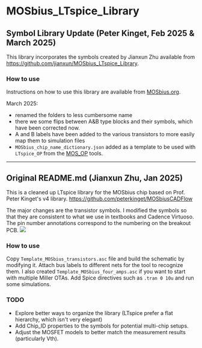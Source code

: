 # MOSbius_LTspice_Library

## Symbol Library Update (Peter Kinget, Feb 2025 & March 2025)

This library incorporates the symbols created by Jianxun Zhu available from https://github.com/jianxun/MOSbius_LTspice_Library. 

### How to use 
Instructions on how to use this library are available from [MOSbius.org](https://mosbius.org/4_chapter_simulations/LTspice_simulations.html). 

March 2025: 
- renamed the folders to less cumbersome name
- there we some flips between A&B type blocks and their symbols, which have been corrected now.
- A and B labels have been added to the various transistors to more
  easily map them to simulation files
- `MOSbius_chip_name_dictionary.json` added as a template to be used with `LTspice_OP`
  from the [MOS_OP](https://github.com/peterkinget/) tools. 
  
--- 
## Original README.md (Jianxun Zhu, Jan 2025)

 This is a cleaned up LTspice library for the MOSbius chip based on Prof. Peter Kinget's v4 library.
 https://github.com/peterkinget/MOSbiusCADFlow

The major changes are the transistor symbols. I modified the symbols so that they are consistent to what we use in textbooks and Cadence Virtuoso. 
The pin number annotations correspond to the numbering on the breakout PCB.
![](./screenshots/template_all_transistors.png)

### How to use
Copy `Template_MOSbius_transistors.asc` file and build the schematic by modifying it. Attach bus labels to different nets for the tool to recognize them.
I also created `Template_MOSbius_four_amps.asc` if you want to start with multiple Miller OTAs.
Add Spice directives such as `.tran 0 10u` and run some simulations.

### TODO
- Explore better ways to organize the library (LTspice prefer a flat hierarchy, which isn't very elegant)
- Add Chip_ID properties to the symbols for potential multi-chip setups.
- Adjust the MOSFET models to better match the measurement results (particularly Vth).
